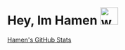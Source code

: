 # Hey, Im Hamen <img src="https://user-images.githubusercontent.com/72663882/171687151-bb31c996-c9d2-49c8-b593-734946893b23.gif" alt="waving hand gif" aria-hidden="true" width="40" />



[Hamen's GitHub Stats](https://github-readme-stats.vercel.app/api?username=nohamen&show_icons=true&theme=swift)
